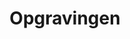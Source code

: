 ---
layout: exhibit
title: Opgravingen
insert:
    - banner
preview: 
    image: /img/tentoonstelling/todo-img-04.jpg
    text: >
        De bodem geeft zijn geheimen prijs: de geschiedenis van Veld & Duin gaat een stuk verder terug dan die 50 jaar. 
        
media:
    - type: image
      link: /media/img/sample-01.jpg
    - type: image
      link: /media/img/sample-02.jpg
    - type: image
      link: /media/img/sample-03.jpg
        
---